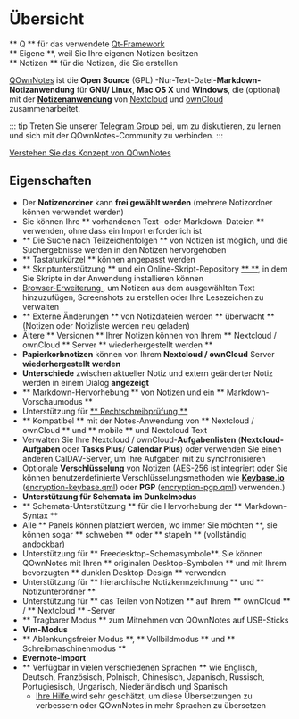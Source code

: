 # Übersicht

<template>
<v-carousel cycle show-arrows-on-hover>
  <v-carousel-item>
    <img src="/screenshots/screenshot.png" alt="QOwnNotes Screenshot" />
    <div class="sheet">
      Bearbeiten Sie Ihre Notizen mit Markdown-Hervorhebungen, farbigen Tags und Unterordnern
    </div>
  </v-carousel-item>
  <v-carousel-item>
    <img src="/screenshots/screenshot-minimal.png" alt="Minimale Ansicht" />
    <div class="sheet">
      Minimale Standardbenutzeroberfläche, die noch weiter entfernt werden kann
    </div>
  </v-carousel-item>
  <v-carousel-item>
    <img src="/screenshots/screenshot-vertical.png" alt="Vertikale Ansicht" />
    <div class="sheet">
      Zeigen Sie Ihre Notizen in einer vertikalen Markdown-Ansicht an, indem Sie die Bedienfelder verschieben
    </div>
  </v-carousel-item>
  <v-carousel-item>
    <img src="/screenshots/screenshot-portable-mode.png" alt="Portabler Modus" />
    <div class="sheet">
      Tragbarer Modus für USB-Sticks
    </div>
  </v-carousel-item>
  <v-carousel-item>
    <img src="/screenshots/screenshot-1col.png" alt="Eine Spalte" />
    <div class="sheet">
      Alle Bedienflächen können beliebig platziert werden
    </div>
  </v-carousel-item>
  <v-carousel-item>
    <img src="/screenshots/screenshot-darkmode.png" alt="Screenshot-Dunkelmodus" />
    <div class="sheet">
      Dunkelmodus
    </div>
  </v-carousel-item>
  <v-carousel-item>
    <img src="/screenshots/screenshot-distraction-free-mode.png" alt="Screenshot-ablenkungsfreier-Modus" />
    <div class="sheet">
      Ablenkungsfreier Modus
    </div>
  </v-carousel-item>
  <v-carousel-item>
    <img src="/screenshots/screenshot-encrypted-note-decrypted.png" alt="Notizenverschlüsselung" />
    <div class="sheet">
      Optionale AES-Notizenverschlüsselung (auch skriptfähig)
    </div>
  </v-carousel-item>
  <v-carousel-item>
    <img src="/screenshots/screenshot-encrypted-note.png" alt="Verschlüsselte Notiz" />
    <div class="sheet">
      Verschlüsselte Notizen sind immer noch Text
    </div>
  </v-carousel-item>
  <v-carousel-item>
    <img src="/screenshots/screenshot-diff.png" alt="screenshot diff" />
    <div class="sheet">
      Zeigen Sie den Unterschied zwischen Notizen an, wenn diese extern geändert wurden
    </div>
  </v-carousel-item>
  <v-carousel-item>
    <img src="/screenshots/screenshot-export-print.png" alt="screenshot-export-print" />
    <div class="sheet">
      Notizen-PDF-Export und -Druck
    </div>
  </v-carousel-item>
  <v-carousel-item>
    <img src="/screenshots/screenshot-freedesktop-theme.png" alt="screenshot-freedesktop-theme" />
    <div class="sheet">
      Icons via Freedesktop theme
    </div>
  </v-carousel-item>
  <v-carousel-item>
    <img src="/screenshots/screenshot-other-workspace.png" alt="screenshot-other-workspace" />
    <div class="sheet">
      Ihnen stehen verschiedene Arbeitsbereiche zur Verfügung
    </div>
  </v-carousel-item>
  <v-carousel-item>
    <img src="/screenshots/screenshot-qml.png" alt="screenshot-qml" />
    <div class="sheet">
      Skriptfähig
    </div>
  </v-carousel-item>
  <v-carousel-item>
    <img src="/screenshots/screenshot-russian.png" alt="screenshot-russian" />
    <div class="sheet">
      In viele Sprachen übersetzt
    </div>
  </v-carousel-item>
  <v-carousel-item>
    <img src="/screenshots/screenshot-search-in-all-notes.png" alt="screenshot-search-in-all-notes" />
    <div class="sheet">
      Durchsuchen Sie alle Notizen
    </div>
  </v-carousel-item>
  <v-carousel-item>
    <img src="/screenshots/screenshot-search-in-current-note.png" alt="screenshot-search-in-current-note" />
    <div class="sheet">
      Suchen Sie in der aktuellen Notiz
    </div>
  </v-carousel-item>
  <v-carousel-item>
    <img src="/screenshots/screenshot-settings-note-folders.png" alt="screenshot-settings-note-folders" />
    <div class="sheet">
      Kann mehrere Notizordner verwenden
    </div>
  </v-carousel-item>
  <v-carousel-item>
    <img src="/screenshots/screenshot-todo.png" alt="screenshot-todo" />
    <div class="sheet">
      Verwalten Sie Ihre Todo-Listen über CalDAV
    </div>
  </v-carousel-item>
  <v-carousel-item>
    <img src="/screenshots/screenshot-trash.png" alt="screenshot-trash" />
    <div class="sheet">
      Verwalten Sie verworfene Notizen auf Ihrem Nextcloud-Server
    </div>
  </v-carousel-item>
  <v-carousel-item>
    <img src="/screenshots/screenshot-versioning.png" alt="screenshot-versioning" />
    <div class="sheet">
      Verwalten Sie Ihre Notizversionen auf Ihrem Nextcloud-Server
    </div>
  </v-carousel-item>
</v-carousel>
</template>

<v-divider />

** Q ** für das verwendete [ Qt-Framework ](https://www.qt.io/)   
** Eigene **, weil Sie Ihre eigenen Notizen besitzen   
** Notizen ** für die Notizen, die Sie erstellen

<v-divider />

[QOwnNotes](https://www.qownnotes.org/) ist die **Open Source** (GPL) -Nur-Text-Datei-**Markdown-Notizanwendung** für **GNU/ Linux**, **Mac OS X** und **Windows**, die (optional) mit der [**Notizenanwendung**](https://github.com/nextcloud/notes) von [Nextcloud](https://nextcloud.com/) und [ownCloud](https://owncloud.org/) zusammenarbeitet.

::: tip
Treten Sie unserer [Telegram Group](https://t.me/QOwnNotes)  bei, um zu diskutieren, zu lernen und sich mit der QOwnNotes-Community zu verbinden.
:::

[Verstehen Sie das Konzept von QOwnNotes](concept.md)

## Eigenschaften

- Der **Notizenordner** kann **frei gewählt werden** (mehrere Notizordner können verwendet werden)
- Sie können Ihre ** vorhandenen Text- oder Markdown-Dateien ** verwenden, ohne dass ein Import erforderlich ist
- ** Die Suche nach Teilzeichenfolgen ** von Notizen ist möglich, und die Suchergebnisse werden in den Notizen hervorgehoben
- ** Tastaturkürzel ** können angepasst werden
- ** Skriptunterstützung ** und ein Online-Skript-Repository [** **](https://github.com/qownnotes/scripts), in dem Sie Skripte in der Anwendung installieren können
- [ Browser-Erweiterung ](browser-extension.md), um Notizen aus dem ausgewählten Text hinzuzufügen, Screenshots zu erstellen oder Ihre Lesezeichen zu verwalten
- ** Externe Änderungen ** von Notizdateien werden ** überwacht ** (Notizen oder Notizliste werden neu geladen)
- Ältere ** Versionen ** Ihrer Notizen können von Ihrem ** Nextcloud / ownCloud ** Server ** wiederhergestellt werden **
- **Papierkorbnotizen** können von Ihrem **Nextcloud / ownCloud** Server **wiederhergestellt werden**
- **Unterschiede** zwischen aktueller Notiz und extern geänderter Notiz werden in einem Dialog **angezeigt**
- ** Markdown-Hervorhebung ** von Notizen und ein ** Markdown-Vorschaumodus **
- Unterstützung für [** Rechtschreibprüfung **](../editor/spellchecking.md)
- ** Kompatibel ** mit der Notes-Anwendung von ** Nextcloud / ownCloud ** und ** mobile ** und Nextcloud Text
- Verwalten Sie Ihre Nextcloud / ownCloud-**Aufgabenlisten** (**Nextcloud-Aufgaben** oder **Tasks Plus**/ **Calendar Plus**) oder verwenden Sie einen anderen CalDAV-Server, um Ihre Aufgaben mit zu synchronisieren
- Optionale **Verschlüsselung** von Notizen (AES-256 ist integriert oder Sie können benutzerdefinierte Verschlüsselungsmethoden wie **[Keybase.io](https://keybase.io/)** ([encryption-keybase.qml](https://github.com/pbek/QOwnNotes/blob/develop/doc/scripting/encryption-keybase.qml)) oder **PGP** ([encryption-pgp.qml](https://github.com/pbek/QOwnNotes/blob/develop/doc/scripting/encryption-pgp.qml)) verwenden.)
- **Unterstützung für Schemata im Dunkelmodus**
- ** Schemata-Unterstützung ** für die Hervorhebung der ** Markdown-Syntax **
- Alle ** Panels können platziert werden, wo immer Sie möchten **, sie können sogar ** schweben ** oder ** stapeln ** (vollständig andockbar)
- Unterstützung für ** Freedesktop-Schemasymbole**. Sie können QOwnNotes mit Ihren ** originalen Desktop-Symbolen ** und mit Ihrem bevorzugten ** dunklen Desktop-Design ** verwenden
- Unterstützung für ** hierarchische Notizkennzeichnung ** und ** Notizunterordner **
- Unterstützung für ** das Teilen von Notizen ** auf Ihrem ** ownCloud ** / ** Nextcloud ** -Server
- ** Tragbarer Modus ** zum Mitnehmen von QOwnNotes auf USB-Sticks
- **Vim-Modus**
- ** Ablenkungsfreier Modus **, ** Vollbildmodus ** und ** Schreibmaschinenmodus **
- **Evernote-Import**
- ** Verfügbar in vielen verschiedenen Sprachen ** wie Englisch, Deutsch, Französisch, Polnisch, Chinesisch, Japanisch, Russisch, Portugiesisch, Ungarisch, Niederländisch und Spanisch
  - [ Ihre Hilfe ](../contributing/translation.md) wird sehr geschätzt, um diese Übersetzungen zu verbessern oder QOwnNotes in mehr Sprachen zu übersetzen

<style>
.sheet {
  position: absolute;
  bottom: 50px;
  background-color: rgba(0,0,0, 0.5);
  color: white;
  text-align: center;
  display: flex;
  align-items:center;
  justify-content:center;
  height: 50px;
  width: 100%;
}

.v-window__next {
  right: 0;
}

@media (max-width: 500px) {
  .v-carousel {
    height: 400px!important;
  }
}

@media (max-width: 350px) {
  .v-carousel {
    height: 250px!important;
  }
}

@media (max-width: 200px) {
  .v-carousel {
    height: 150px!important;
  }
}
</style>

